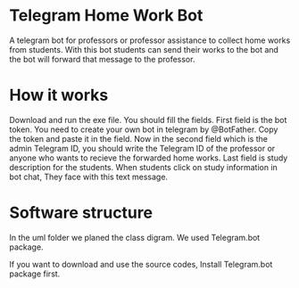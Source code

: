 # Telegram Home Work Bot
A telegram bot for professors or professor assistance to collect home works from students.
With this bot students can send their works to the bot and the bot will forward that message to the professor.

# How it works
Download and run the exe file. You should fill the fields.
First field is the bot token. You need to create your own bot in telegram by @BotFather. 
Copy the token and paste it in the field.
Now in the second field which is the admin Telegram ID, you should write the Telegram ID of the professor 
or anyone who wants to recieve the forwarded home works.
Last field is study description for the students. When students click on study information 
in bot chat, They face with this text message.

# Software structure
In the uml folder we planed the class digram. We used Telegram.bot package.

If you want to download and use the source codes, Install Telegram.bot package first.
